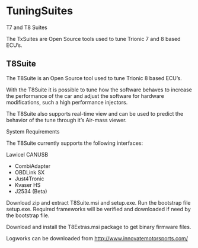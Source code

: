 # TuningSuites
T7 and T8 Suites

The TxSuites are Open Source tools used to tune Trionic 7 and 8 based ECU’s.

## T8Suite
The T8Suite is an Open Source tool used to tune Trionic 8 based ECU’s.

With the T8Suite it is possible to tune how the software behaves to increase the performance of the car and adjust the software for hardware modifications, such a high performance injectors.

The T8Suite also supports real-time view and can be used to predict the behavior of the tune through it’s Air-mass viewer.

System Requirements

The T8Suite currently supports the following interfaces:

Lawicel CANUSB
* CombiAdapter
* OBDLink SX
* Just4Tronic
* Kvaser HS
* J2534 (Beta)

Download zip and extract T8Suite.msi and setup.exe. Run the bootstrap file setup.exe.
Required frameworks will be verified and downloaded if need by the bootstrap file.

Download and install the T8Extras.msi package to get binary firmware files.

Logworks can be downloaded from http://www.innovatemotorsports.com/

